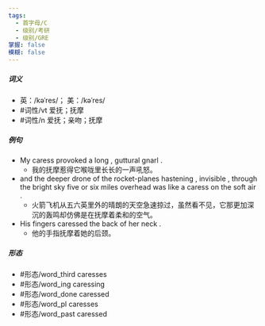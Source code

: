 ```yaml
---
tags:
  - 首字母/C
  - 级别/考研
  - 级别/GRE
掌握: false
模糊: false
---
```

##### 词义
- 英：/kəˈres/； 美：/kəˈres/
- #词性/vt  爱抚；抚摩
- #词性/n  爱抚；亲吻；抚摩
##### 例句
- My caress provoked a long , guttural gnarl .
	- 我的抚摩惹得它喉咙里长长的一声吼怒。
- and the deeper drone of the rocket-planes hastening , invisible , through the bright sky five or six miles overhead was like a caress on the soft air .
	- 火箭飞机从五六英里外的晴朗的天空急速掠过，虽然看不见，它那更加深沉的轰鸣却仿佛是在抚摩着柔和的空气。
- His fingers caressed the back of her neck .
	- 他的手指抚摩着她的后颈。
##### 形态
- #形态/word_third caresses
- #形态/word_ing caressing
- #形态/word_done caressed
- #形态/word_pl caresses
- #形态/word_past caressed
